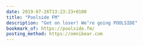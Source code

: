 ```yaml
---
date: 2019-07-26T13:23:23+0100
title: "Poolside FM"
description: "Get on loser! We’re going POOLSIDE"
bookmark_of: https://poolside.fm/
posting_method: https://omnibear.com
---
```

